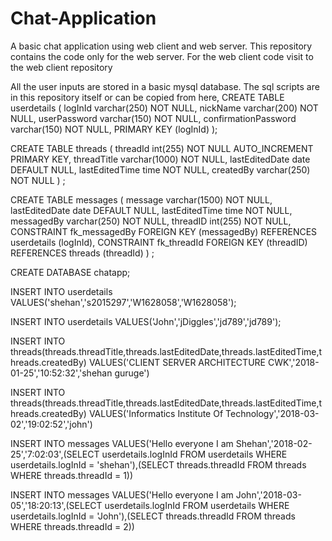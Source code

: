 # Chat-Application
A basic chat application using web client and web server. This repository contains the code only for the web server. For the web client code visit to the web client repository

All the user inputs are stored in a basic mysql database. The sql scripts are in this repository itself or can be copied from here,
CREATE TABLE userdetails (
 logInId varchar(250) NOT NULL,
 nickName varchar(200) NOT NULL,
 userPassword varchar(150) NOT NULL,
 confirmationPassword varchar(150) NOT NULL,
 PRIMARY KEY (logInId)
);


CREATE TABLE threads (
 threadId int(255) NOT NULL AUTO_INCREMENT PRIMARY KEY,
 threadTitle varchar(1000) NOT NULL,
 lastEditedDate date DEFAULT NULL,
 lastEditedTime time NOT NULL,
 createdBy varchar(250) NOT NULL
) ;


CREATE TABLE messages (
 message varchar(1500) NOT NULL,
 lastEditedDate date DEFAULT NULL,
 lastEditedTime time NOT NULL,
 messagedBy varchar(250) NOT NULL,
 threadID int(255) NOT NULL,
 CONSTRAINT fk_messagedBy FOREIGN KEY (messagedBy) REFERENCES userdetails (logInId),
 CONSTRAINT fk_threadId FOREIGN KEY (threadID) REFERENCES threads (threadId)
) ;


CREATE DATABASE chatapp;


INSERT INTO userdetails
VALUES('shehan','s2015297','W1628058','W1628058');

INSERT INTO userdetails
VALUES('John','jDiggles','jd789','jd789');


INSERT INTO threads(threads.threadTitle,threads.lastEditedDate,threads.lastEditedTime,threads.createdBy)
VALUES('CLIENT SERVER ARCHITECTURE CWK','2018-01-25','10:52:32','shehan guruge')

INSERT INTO threads(threads.threadTitle,threads.lastEditedDate,threads.lastEditedTime,threads.createdBy)
VALUES('Informatics Institute Of Technology','2018-03-02','19:02:52','john')

INSERT INTO messages
VALUES('Hello everyone I am Shehan','2018-02-25','7:02:03',(SELECT userdetails.logInId FROM userdetails WHERE userdetails.logInId = 'shehan'),(SELECT threads.threadId FROM threads WHERE threads.threadId = 1))


INSERT INTO messages
VALUES('Hello everyone I am John','2018-03-05','18:20:13',(SELECT userdetails.logInId FROM userdetails WHERE userdetails.logInId = 'John'),(SELECT threads.threadId FROM threads WHERE threads.threadId = 2))

